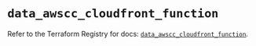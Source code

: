 # `data_awscc_cloudfront_function`

Refer to the Terraform Registry for docs: [`data_awscc_cloudfront_function`](https://registry.terraform.io/providers/hashicorp/awscc/0.70.0/docs/data-sources/cloudfront_function).

